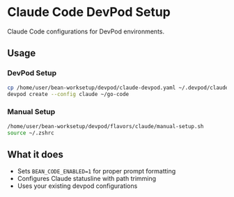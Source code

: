 # Claude Code DevPod Setup

Claude Code configurations for DevPod environments.

## Usage

### DevPod Setup
```bash
cp /home/user/bean-worksetup/devpod/claude-devpod.yaml ~/.devpod/claude.devpod.yaml
devpod create --config claude ~/go-code
```

### Manual Setup
```bash
/home/user/bean-worksetup/devpod/flavors/claude/manual-setup.sh
source ~/.zshrc
```

## What it does
- Sets `BEAN_CODE_ENABLED=1` for proper prompt formatting
- Configures Claude statusline with path trimming
- Uses your existing devpod configurations